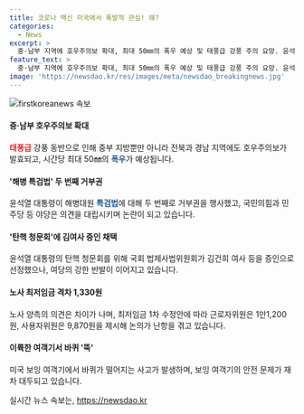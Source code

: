 ```yaml
---
title: 코로나 백신 미국에서 폭발적 관심! 왜?
categories:
  - News
excerpt: >
  중·남부 지역에 호우주의보 확대, 최대 50㎜의 폭우 예상 및 태풍급 강풍 주의 요망. 윤석열 대통령, 해병대원 특검법 거부권 행사. 국회, 김여사 증인 채택에 여당 반발. 노사 최저임금 논의 난항. 미국 보잉 여객기 안전 문제 잇따라 발생. #호우주의보 #해병특검법 #탄핵청문회 #최저임금 #보잉여객기
feature_text: >
  중·남부 지역에 호우주의보 확대, 최대 50㎜의 폭우 예상 및 태풍급 강풍 주의 요망. 윤석열 대통령, 해병대원 특검법 거부권 행사. 국회, 김여사 증인 채택에 여당 반발. 노사 최저임금 논의 난항. 미국 보잉 여객기 안전 문제 잇따라 발생. #호우주의보 #해병특검법 #탄핵청문회 #최저임금 #보잉여객기
image: 'https://newsdao.kr/res/images/meta/newsdao_breakingnews.jpg'
---
```


<p><img src="https://newsdao.kr/res/images/meta/newsdao_breakingnews.jpg" alt="firstkoreanews 속보" /></p>

<h4>중·남부 호우주의보 확대</h4>

<p><b><span style="color: #ee2323;">태풍급</span></b> 강풍 동반으로 인해 중부 지방뿐만 아니라 전북과 경남 지역에도 호우주의보가 발효되고, 시간당 최대 50㎜의 <b><span style="color: #1a5490;">폭우</span></b>가 예상됩니다.</p>

<h4>'해병 특검법' 두 번째 거부권</h4>

<p>윤석열 대통령이 해병대원 <b><span style="color: #1a5490;">특검법</span></b>에 대해 두 번째로 거부권을 행사했고, 국민의힘과 민주당 등 야당은 의견을 대립시키며 논란이 되고 있습니다.</p>

<h4>'탄핵 청문회'에 김여사 증인 채택</h4>

<p>윤석열 대통령의 탄핵 청문회를 위해 국회 법제사법위원회가 김건희 여사 등을 증인으로 선정했으나, 여당의 강한 반발이 이어지고 있습니다.</p>

<h4>노사 최저임금 격차 1,330원</h4>

<p>노사 양측의 의견은 차이가 나며, 최저임금 1차 수정안에 따라 근로자위원은 1만1,200원, 사용자위원은 9,870원을 제시해 논의가 난항을 겪고 있습니다.</p>

<h4>이륙한 여객기서 바퀴 '뚝'</h4>

<p>미국 보잉 여객기에서 바퀴가 떨어지는 사고가 발생하며, 보잉 여객기의 안전 문제가 재차 대두되고 있습니다.</p>
실시간 뉴스 속보는, <a href="https://newsdao.kr" rel="dofollow">https://newsdao.kr</a>


